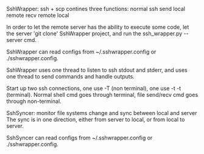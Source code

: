 
SshWrapper: ssh + scp
contines three functions:
  normal ssh
  send local remote
  recv remote local

In order to let the remote server has the ability to execute some code, let the server
'git clone' SshWrapper project, and run the ssh_wrapper.py --server cmd.

SshWrapper can read configs from ~/.sshwrapper.config or ./sshwrapper.config.

SshWrapper uses one thread to listen to ssh stdout and stderr, and uses one thread
  to send commands and handle outputs.

  Start up two ssh connections, one use -T (non terminal), one use -t -t (terminal).
  Normal shell cmd goes through terminal, file send/recv cmd goes through
  non-terminal.


SshSyncer: monitor file systems change and sync between local and server
  The sync is in one direction, either from server to local, or from local to server.

SshSyncer can read configs from ~/.sshwrapper.config or ./sshwrapper.config.